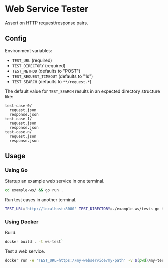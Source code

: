 # Web Service Tester

Assert on HTTP request/response pairs.

## Config

Environment variables:

- `TEST_URL` (required)
- `TEST_DIRECTORY` (required)
- `TEST_METHOD` (defaults to "POST")
- `TEST_REQUEST_TIMEOUT` (defaults to "1s")
- `TEST_SEARCH` (defaults to `**/request.*`)

The default value for `TEST_SEARCH` results in an expected directory structure like:

```
test-case-0/
  request.json
  response.json
test-case-1/
  request.json
  response.json
test-case-n/
  request.json
  response.json
```

## Usage

### Using Go

Startup an example web service in one terminal.

```sh
cd example-ws/ && go run .
```

Run test cases in another terminal.

```sh
TEST_URL='http://localhost:8080' TEST_DIRECTORY=./example-ws/tests go test . -v
```

### Using Docker

Build.

```sh
docker build . -t ws-test`
```

Test a web service.

```sh
docker run -e 'TEST_URL=https://my-webservice/my-path' -v $(pwd)/my-test-cases:/work/tests ws-test go test -v
```

